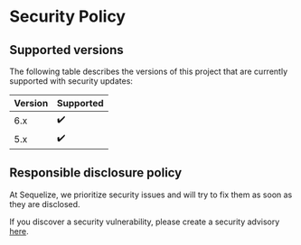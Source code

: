 # Security Policy

## Supported versions

The following table describes the versions of this project that are currently supported with security updates:

| Version | Supported          |
| ------- | ------------------ |
| 6.x     | :heavy_check_mark: |
| 5.x     | :heavy_check_mark: |

## Responsible disclosure policy

At Sequelize, we prioritize security issues and will try to fix them as soon as they are disclosed.

If you discover a security vulnerability, please create a security advisory [here](https://github.com/sequelize/sequelize/security/advisories/new).
